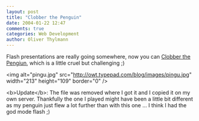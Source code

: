 ```yaml
---
layout: post
title: "Clobber the Penguin"
date: 2004-01-22 12:47
comments: true
categories: Web Development
author: Oliver Thylmann
---
```



Flash presentations are really going somewhere, now you can [Clobber the Pengiun](http://oliver.thylmann.com/files/pinguin.htm), which is a little cruel but challenging ;)


&lt;img alt=&quot;pingu.jpg&quot; src=&quot;http://owt.typepad.com/blog/images/pingu.jpg&quot; width=&quot;213&quot; height=&quot;109&quot; border=&quot;0&quot; /&gt;


&lt;b&gt;Update&lt;/b&gt;: The file was removed where I got it and I copied it on my own server. Thankfully the one I played might have been a little bit different as my penguin just flew a lot further than with this one ... I think I had the god mode flash ;)


